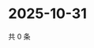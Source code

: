 # 2025-10-31

共 0 条

<!-- BEGIN ZHIHUQUESTIONS -->
<!-- 最后更新时间 Fri Oct 31 2025 15:11:23 GMT+0800 (China Standard Time) -->

<!-- END ZHIHUQUESTIONS -->
